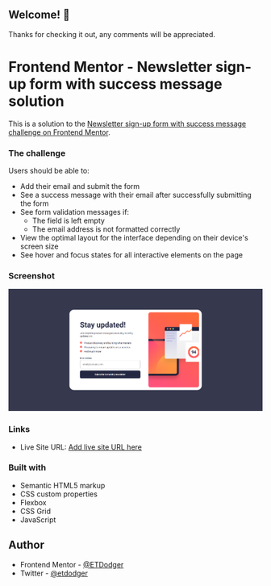 ## Welcome! 👋

Thanks for checking it out, any comments will be appreciated.

# Frontend Mentor - Newsletter sign-up form with success message solution

This is a solution to the [Newsletter sign-up form with success message challenge on Frontend Mentor](https://www.frontendmentor.io/challenges/newsletter-signup-form-with-success-message-3FC1AZbNrv).

### The challenge

Users should be able to:

- Add their email and submit the form
- See a success message with their email after successfully submitting the form
- See form validation messages if:
  - The field is left empty
  - The email address is not formatted correctly
- View the optimal layout for the interface depending on their device's screen size
- See hover and focus states for all interactive elements on the page

### Screenshot

![](./illustSS.png)

### Links

- Live Site URL: [Add live site URL here](https://omar-ashraf2.github.io/newsletter-sign-up-with-success-message-frontendMentor/)

### Built with

- Semantic HTML5 markup
- CSS custom properties
- Flexbox
- CSS Grid
- JavaScript

## Author

- Frontend Mentor - [@ETDodger](https://www.frontendmentor.io/profile/ETDodger)
- Twitter - [@etdodger](https://twitter.com/etdodger)
